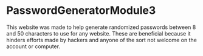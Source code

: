 # PasswordGeneratorModule3
This website was made to help generate randomized passwords between 8 and 50 characters to use for any website. These are beneficial because it hinders efforts made by hackers and anyone of the sort not welcome on the account or computer.
##
